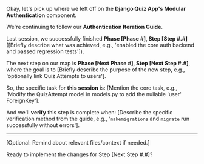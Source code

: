 Okay, let's pick up where we left off on the **Django Quiz App's Modular Authentication** component.

We're continuing to follow our **Authentication Iteration Guide**.

Last session, we successfully finished **Phase [Phase #], Step [Step #.#]** ([Briefly describe what was achieved, e.g., 'enabled the core auth backend and passed regression tests']).

The next step on our map is **Phase [Next Phase #], Step [Next Step #.#]**, where the goal is to [Briefly describe the purpose of the new step, e.g., 'optionally link Quiz Attempts to users'].

So, the specific task for **this session** is: [Mention the core task, e.g., 'Modify the QuizAttempt model in models.py to add the nullable 'user' ForeignKey'].

And we'll **verify** this step is complete when: [Describe the specific verification method from the guide, e.g., '`makemigrations` and `migrate` run successfully without errors'].

---
[Optional: Remind about relevant files/context if needed.]

Ready to implement the changes for Step [Next Step #.#]?